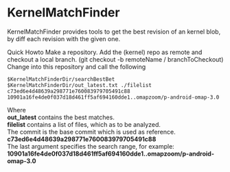 KernelMatchFinder
=================

KernelMatchFinder provides tools to get the best revision of an kernel blob, by diff each revision with the given one.

Quick Howto
Make a repository.
Add the (kernel) repo as remote and checkout a local branch. (git checkout -b remoteName / branchToCheckout)
Change into this repository and call the following
```
$KernelMatchFinderDir/searchBestBet $KernelMatchFinderDir/out_latest.txt ./filelist c73ed6e4d48639a298771e760083979705491c88 10901a16fe4de0f037d18d461ff5af694160dde1..omapzoom/p-android-omap-3.0 
```

Where
<br/><b>out_latest</b> contains the best matches.
<br/><b>filelist</b> contains a list of files, which as to be analyzed.
<br/>The commit is the base commit which is used as reference. <b>c73ed6e4d48639a298771e760083979705491c88</b>
<br/>The last argument specifies the search range, for example: <b>10901a16fe4de0f037d18d461ff5af694160dde1..omapzoom/p-android-omap-3.0</b>
